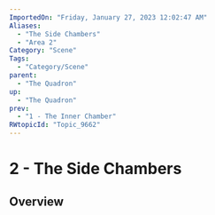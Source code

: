 ```yaml
---
ImportedOn: "Friday, January 27, 2023 12:02:47 AM"
Aliases:
  - "The Side Chambers"
  - "Area 2"
Category: "Scene"
Tags:
  - "Category/Scene"
parent:
  - "The Quadron"
up:
  - "The Quadron"
prev:
  - "1 - The Inner Chamber"
RWtopicId: "Topic_9662"
---
```

# 2 - The Side Chambers
## Overview
